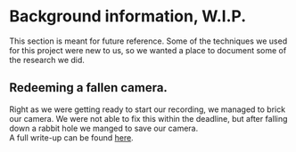 # Background information, W.I.P.

This section is meant for future reference. Some of the techniques we used for this project were new to us, so we wanted a place to document some of the research we did.  

## Redeeming a fallen camera.

Right as we were getting ready to start our recording, we managed to brick our camera. We were not able to fix this within the deadline, but after falling down a rabbit hole we manged to save our camera.  
A full write-up can be found [here](redemption.md).
